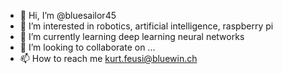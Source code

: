 - 👋 Hi, I’m @bluesailor45
- 👀 I’m interested in robotics, artificial intelligence, raspberry pi
- 🌱 I’m currently learning deep learning neural networks
- 💞️ I’m looking to collaborate on ...
- 📫 How to reach me kurt.feusi@bluewin.ch

<!---
bluesailor45/bluesailor45 is a ✨ special ✨ repository because its `README.md` (this file) appears on your GitHub profile.
You can click the Preview link to take a look at your changes.
--->
